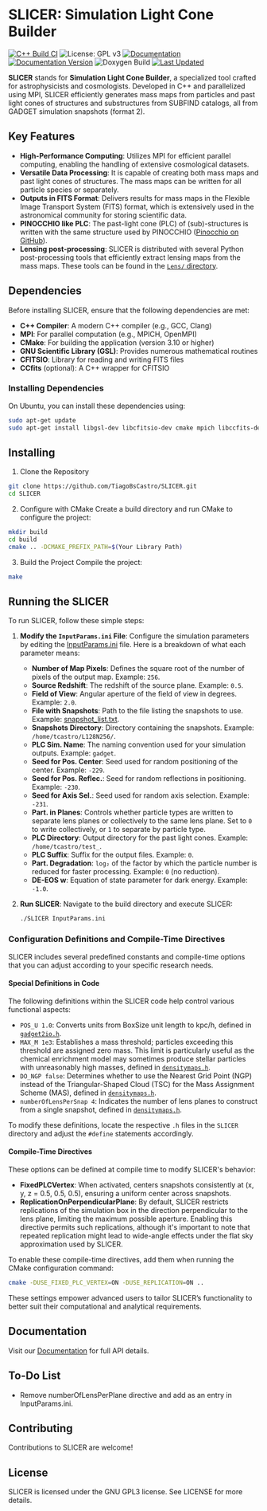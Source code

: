 # SLICER: Simulation Light Cone Builder

[![C++ Build CI](https://github.com/TiagoBsCastro/SLICER/actions/workflows/ci.yml/badge.svg)](https://github.com/TiagoBsCastro/SLICER/actions/workflows/ci.yml)
![License: GPL v3](https://img.shields.io/badge/License-GPLv3-blue.svg)
[![Documentation](https://img.shields.io/badge/docs-available-green.svg)](https://tiagobscastro.github.io/SLICER/)
[![Documentation Version](https://img.shields.io/badge/docs-v1.0.3-blue.svg)](https://tiagobscastro.github.io/SLICER/)
![Doxygen Build](https://github.com/username/repository/workflows/Doxygen%20Build/badge.svg)
[![Last Updated](https://img.shields.io/badge/updated-July%202021-orange.svg)](https://tiagobscastro.github.io/SLICER/)


**SLICER** stands for **Simulation Light Cone Builder**, a specialized tool crafted for astrophysicists and cosmologists. Developed in C++ and parallelized using MPI, SLICER efficiently generates mass maps from particles and past light cones of structures and substructures from SUBFIND catalogs, all from GADGET simulation snapshots (format 2).

## Key Features
- **High-Performance Computing**: Utilizes MPI for efficient parallel computing, enabling the handling of extensive cosmological datasets.
- **Versatile Data Processing**: It is capable of creating both mass maps and past light cones of structures. The mass maps can be written for all particle species or separately.
- **Outputs in FITS Format**: Delivers results for mass maps in the Flexible Image Transport System (FITS) format, which is extensively used in the astronomical community for storing scientific data.
- **PINOCCHIO like PLC**: The past-light cone (PLC) of (sub)-structures is written with the same structure used by PINOCCHIO ([Pinocchio on GitHub](https://github.com/pigimonaco/Pinocchio)).
- **Lensing post-processing**: SLICER is distributed with several Python post-processing tools that efficiently extract lensing maps from the mass maps. These tools can be found in the [`Lens/` directory](./Lens/).

## Dependencies
Before installing SLICER, ensure that the following dependencies are met:
- **C++ Compiler**: A modern C++ compiler (e.g., GCC, Clang)
- **MPI**: For parallel computation (e.g., MPICH, OpenMPI)
- **CMake**: For building the application (version 3.10 or higher)
- **GNU Scientific Library (GSL)**: Provides numerous mathematical routines
- **CFITSIO**: Library for reading and writing FITS files
- **CCfits** (optional): A C++ wrapper for CFITSIO

### Installing Dependencies
On Ubuntu, you can install these dependencies using:
```bash
sudo apt-get update
sudo apt-get install libgsl-dev libcfitsio-dev cmake mpich libccfits-dev
```

## Installing 

1. Clone the Repository
```bash
git clone https://github.com/TiagoBsCastro/SLICER.git
cd SLICER
```
2. Configure with CMake
Create a build directory and run CMake to configure the project:
```bash
mkdir build
cd build
cmake .. -DCMAKE_PREFIX_PATH=$(Your Library Path)
```

3. Build the Project
Compile the project:
```bash
make
```

## Running the SLICER

To run SLICER, follow these simple steps:

1. **Modify the `InputParams.ini` File**: Configure the simulation parameters by editing the [InputParams.ini](./examples/InputParams.ini) file. Here is a breakdown of what each parameter means:

   - **Number of Map Pixels**: Defines the square root of the number of pixels of the output map. Example: `256`.
   - **Source Redshift**: The redshift of the source plane. Example: `0.5`.
   - **Field of View**: Angular aperture of the field of view in degrees. Example: `2.0`.
   - **File with Snapshots**: Path to the file listing the snapshots to use. Example: [snapshot_list.txt](./examples/snapshot_list.txt).
   - **Snapshots Directory**: Directory containing the snapshots. Example: `/home/tcastro/L128N256/`.
   - **PLC Sim. Name**: The naming convention used for your simulation outputs. Example: `gadget`.
   - **Seed for Pos. Center**: Seed used for random positioning of the center. Example: `-229`.
   - **Seed for Pos. Reflec.**: Seed for random reflections in positioning. Example: `-230`.
   - **Seed for Axis Sel.**: Seed used for random axis selection. Example: `-231`.
   - **Part. in Planes**: Controls whether particle types are written to separate lens planes or collectively to the same lens plane. Set to `0` to write collectively, or `1` to separate by particle type.
   - **PLC Directory**: Output directory for the past light cones. Example: `/home/tcastro/test_`.
   - **PLC Suffix**: Suffix for the output files. Example: `0`.
   - **Part. Degradation**: `log₂` of the factor by which the particle number is reduced for faster processing. Example: `0` (no reduction).
   - **DE-EOS w**: Equation of state parameter for dark energy. Example: `-1.0`.

2. **Run SLICER**:
   Navigate to the build directory and execute SLICER:
   ```bash
   ./SLICER InputParams.ini
   ```

### Configuration Definitions and Compile-Time Directives

SLICER includes several predefined constants and compile-time options that you can adjust according to your specific research needs.

#### Special Definitions in Code
The following definitions within the SLICER code help control various functional aspects:

- `POS_U 1.0`: Converts units from BoxSize unit length to kpc/h, defined in [`gadget2io.h`](./SLICER/gadget2io.h).
- `MAX_M 1e3`: Establishes a mass threshold; particles exceeding this threshold are assigned zero mass. This limit is particularly useful as the chemical enrichment model may sometimes produce stellar particles with unreasonably high masses, defined in [`densitymaps.h`](./SLICER/densitymaps.h).
- `DO_NGP false`: Determines whether to use the Nearest Grid Point (NGP) instead of the Triangular-Shaped Cloud (TSC) for the Mass Assignment Scheme (MAS), defined in [`densitymaps.h`](./SLICER/densitymaps.h).
- `numberOfLensPerSnap 4`: Indicates the number of lens planes to construct from a single snapshot, defined in [`densitymaps.h`](./SLICER/densitymaps.h).

To modify these definitions, locate the respective `.h` files in the `SLICER` directory and adjust the `#define` statements accordingly.

#### Compile-Time Directives
These options can be defined at compile time to modify SLICER's behavior:

- **FixedPLCVertex**: When activated, centers snapshots consistently at \(x, y, z = 0.5, 0.5, 0.5\), ensuring a uniform center across snapshots.
- **ReplicationOnPerpendicularPlane**: By default, SLICER restricts replications of the simulation box in the direction perpendicular to the lens plane, limiting the maximum possible aperture. Enabling this directive permits such replications, although it's important to note that repeated replication might lead to wide-angle effects under the flat sky approximation used by SLICER.

To enable these compile-time directives, add them when running the CMake configuration command:
```bash
cmake -DUSE_FIXED_PLC_VERTEX=ON -DUSE_REPLICATION=ON ..
```

These settings empower advanced users to tailor SLICER’s functionality to better suit their computational and analytical requirements.

## Documentation

Visit our [Documentation](https://tiagobscastro.github.io/SLICER/) for full API details.


## To-Do List

* Remove numberOfLensPerPlane directive and add as an entry in InputParams.ini.

## Contributing

Contributions to SLICER are welcome!

## License

SLICER is licensed under the GNU GPL3 license. See LICENSE for more details.
